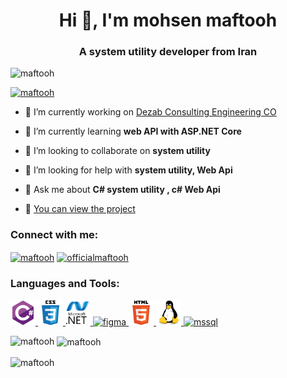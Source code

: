 <h1 align="center">Hi 👋, I'm mohsen maftooh</h1>
<h3 align="center">A system utility developer from Iran</h3>

<p align="left"> <img src="https://komarev.com/ghpvc/?username=maftooh&label=Profile%20views&color=0e75b6&style=flat" alt="maftooh" /> </p>

<p align="left"> <a href="https://github.com/ryo-ma/github-profile-trophy"><img src="https://github-profile-trophy.vercel.app/?username=maftooh" alt="maftooh" /></a> </p>

- 🔭 I’m currently working on [Dezab Consulting Engineering CO](Automation)

- 🌱 I’m currently learning **web API with ASP.NET Core**

- 👯 I’m looking to collaborate on **system utility**

- 🤝 I’m looking for help with **system utility, Web Api**

- 💬 Ask me about **C# system utility , c# Web Api**

- 💬 <a href="/project" target="blank"> You can view the project </a>

<h3 align="left">Connect with me:</h3>
<p align="left">
<a href="https://linkedin.com/in/maftooh" target="blank"><img align="center" src="https://raw.githubusercontent.com/rahuldkjain/github-profile-readme-generator/master/src/images/icons/Social/linked-in-alt.svg" alt="maftooh" height="30" width="40" /></a>
<a href="https://instagram.com/officialmaftooh" target="blank"><img align="center" src="https://raw.githubusercontent.com/rahuldkjain/github-profile-readme-generator/master/src/images/icons/Social/instagram.svg" alt="officialmaftooh" height="30" width="40" /></a>
</p>

<h3 align="left">Languages and Tools:</h3>
<p align="left"> <a href="https://www.w3schools.com/cs/" target="_blank" rel="noreferrer"> <img src="https://raw.githubusercontent.com/devicons/devicon/master/icons/csharp/csharp-original.svg" alt="csharp" width="40" height="40"/> </a> <a href="https://www.w3schools.com/css/" target="_blank" rel="noreferrer"> <img src="https://raw.githubusercontent.com/devicons/devicon/master/icons/css3/css3-original-wordmark.svg" alt="css3" width="40" height="40"/> </a> <a href="https://dotnet.microsoft.com/" target="_blank" rel="noreferrer"> <img src="https://raw.githubusercontent.com/devicons/devicon/master/icons/dot-net/dot-net-original-wordmark.svg" alt="dotnet" width="40" height="40"/> </a> <a href="https://www.figma.com/" target="_blank" rel="noreferrer"> <img src="https://www.vectorlogo.zone/logos/figma/figma-icon.svg" alt="figma" width="40" height="40"/> </a> <a href="https://www.w3.org/html/" target="_blank" rel="noreferrer"> <img src="https://raw.githubusercontent.com/devicons/devicon/master/icons/html5/html5-original-wordmark.svg" alt="html5" width="40" height="40"/> </a> <a href="https://www.linux.org/" target="_blank" rel="noreferrer"> <img src="https://raw.githubusercontent.com/devicons/devicon/master/icons/linux/linux-original.svg" alt="linux" width="40" height="40"/> </a> <a href="https://www.microsoft.com/en-us/sql-server" target="_blank" rel="noreferrer"> <img src="https://www.svgrepo.com/show/303229/microsoft-sql-server-logo.svg" alt="mssql" width="40" height="40"/> </a> </p>

<p><img align="left" src="https://github-readme-stats.vercel.app/api/top-langs?username=maftooh&show_icons=true&locale=en&layout=compact" alt="maftooh" /></p>

<p>&nbsp;<img align="center" src="https://github-readme-stats.vercel.app/api?username=maftooh&show_icons=true&locale=en" alt="maftooh" /></p>

<p><img align="center" src="https://github-readme-streak-stats.herokuapp.com/?user=maftooh&" alt="maftooh" /></p>
